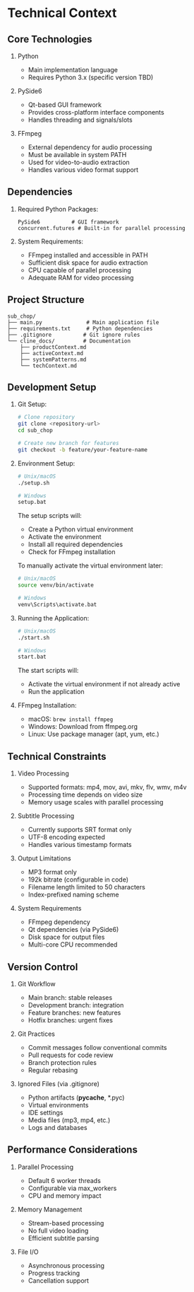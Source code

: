 # Technical Context

## Core Technologies

1. Python
   - Main implementation language
   - Requires Python 3.x (specific version TBD)

2. PySide6
   - Qt-based GUI framework
   - Provides cross-platform interface components
   - Handles threading and signals/slots

3. FFmpeg
   - External dependency for audio processing
   - Must be available in system PATH
   - Used for video-to-audio extraction
   - Handles various video format support

## Dependencies

1. Required Python Packages:
   ```
   PySide6          # GUI framework
   concurrent.futures # Built-in for parallel processing
   ```

2. System Requirements:
   - FFmpeg installed and accessible in PATH
   - Sufficient disk space for audio extraction
   - CPU capable of parallel processing
   - Adequate RAM for video processing

## Project Structure
```
sub_chop/
├── main.py              # Main application file
├── requirements.txt     # Python dependencies
├── .gitignore          # Git ignore rules
└── cline_docs/         # Documentation
    ├── productContext.md
    ├── activeContext.md
    ├── systemPatterns.md
    └── techContext.md
```

## Development Setup

1. Git Setup:
   ```bash
   # Clone repository
   git clone <repository-url>
   cd sub_chop

   # Create new branch for features
   git checkout -b feature/your-feature-name
   ```

2. Environment Setup:
   ```bash
   # Unix/macOS
   ./setup.sh

   # Windows
   setup.bat
   ```

   The setup scripts will:
   - Create a Python virtual environment
   - Activate the environment
   - Install all required dependencies
   - Check for FFmpeg installation
   
   To manually activate the virtual environment later:
   ```bash
   # Unix/macOS
   source venv/bin/activate

   # Windows
   venv\Scripts\activate.bat
   ```

3. Running the Application:
   ```bash
   # Unix/macOS
   ./start.sh

   # Windows
   start.bat
   ```

   The start scripts will:
   - Activate the virtual environment if not already active
   - Run the application

2. FFmpeg Installation:
   - macOS: `brew install ffmpeg`
   - Windows: Download from ffmpeg.org
   - Linux: Use package manager (apt, yum, etc.)

## Technical Constraints

1. Video Processing
   - Supported formats: mp4, mov, avi, mkv, flv, wmv, m4v
   - Processing time depends on video size
   - Memory usage scales with parallel processing

2. Subtitle Processing
   - Currently supports SRT format only
   - UTF-8 encoding expected
   - Handles various timestamp formats

3. Output Limitations
   - MP3 format only
   - 192k bitrate (configurable in code)
   - Filename length limited to 50 characters
   - Index-prefixed naming scheme

4. System Requirements
   - FFmpeg dependency
   - Qt dependencies (via PySide6)
   - Disk space for output files
   - Multi-core CPU recommended

## Version Control

1. Git Workflow
   - Main branch: stable releases
   - Development branch: integration
   - Feature branches: new features
   - Hotfix branches: urgent fixes

2. Git Practices
   - Commit messages follow conventional commits
   - Pull requests for code review
   - Branch protection rules
   - Regular rebasing

3. Ignored Files (via .gitignore)
   - Python artifacts (__pycache__, *.pyc)
   - Virtual environments
   - IDE settings
   - Media files (mp3, mp4, etc.)
   - Logs and databases

## Performance Considerations

1. Parallel Processing
   - Default 6 worker threads
   - Configurable via max_workers
   - CPU and memory impact

2. Memory Management
   - Stream-based processing
   - No full video loading
   - Efficient subtitle parsing

3. File I/O
   - Asynchronous processing
   - Progress tracking
   - Cancellation support
